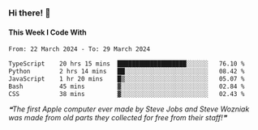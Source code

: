 ### Hi there! 👋

#### This Week I Code With
<!--START_SECTION:waka-->

```txt
From: 22 March 2024 - To: 29 March 2024

TypeScript    20 hrs 15 mins  ███████████████████░░░░░░   76.10 %
Python        2 hrs 14 mins   ██░░░░░░░░░░░░░░░░░░░░░░░   08.42 %
JavaScript    1 hr 20 mins    █▒░░░░░░░░░░░░░░░░░░░░░░░   05.07 %
Bash          45 mins         ▓░░░░░░░░░░░░░░░░░░░░░░░░   02.84 %
CSS           38 mins         ▓░░░░░░░░░░░░░░░░░░░░░░░░   02.43 %
```

<!--END_SECTION:waka-->

<!--STARTS_HERE_QUOTE_README-->
<i>❝The first Apple computer ever made by Steve Jobs and Steve Wozniak was made from old parts they collected for free from their staff!❞</i>
<!--ENDS_HERE_QUOTE_README-->
